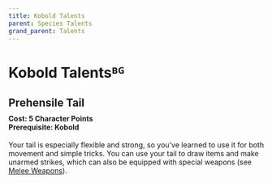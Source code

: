 ```yaml
---
title: Kobold Talents
parent: Species Talents
grand_parent: Talents
---
```


# Kobold Talentsᴮᴳ

## Prehensile Tail

<div style="margin-top:-10px;"></div>

#### **Cost:** 5 Character Points<br>**Prerequisite:** Kobold
Your tail is especially flexible and strong, so you’ve learned to use it for both movement and simple tricks. You can use your tail to draw items and make unarmed strikes, which can also be equipped with special weapons (see [Melee Weapons](http://stormchaserroleplaying.com/stormchaserRPG/Equipment/Weapons/MeleeWeaponTables/)).
